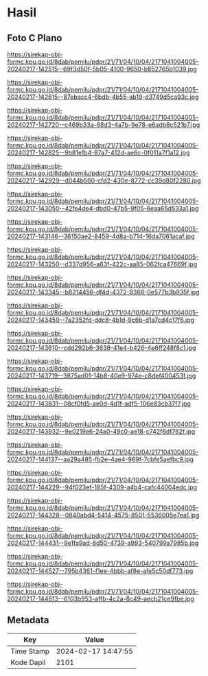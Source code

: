 # Hasil

## Foto C Plano

https://sirekap-obj-formc.kpu.go.id/8dab/pemilu/pdpr/21/71/04/10/04/2171041004005-20240217-142515--69f3d50f-5b05-4100-9650-b852765b1039.jpg

https://sirekap-obj-formc.kpu.go.id/8dab/pemilu/pdpr/21/71/04/10/04/2171041004005-20240217-142615--87ebacc4-6bdb-4b55-ab19-d3749d5ca93c.jpg

https://sirekap-obj-formc.kpu.go.id/8dab/pemilu/pdpr/21/71/04/10/04/2171041004005-20240217-142720--c469b33a-68d3-4a7b-9e78-e6adb8c521b7.jpg

https://sirekap-obj-formc.kpu.go.id/8dab/pemilu/pdpr/21/71/04/10/04/2171041004005-20240217-142825--9b81e1b4-87a7-412d-ae6c-0f011a7f1a12.jpg

https://sirekap-obj-formc.kpu.go.id/8dab/pemilu/pdpr/21/71/04/10/04/2171041004005-20240217-142929--d044b560-cfd2-430e-8772-cc39d80f2280.jpg

https://sirekap-obj-formc.kpu.go.id/8dab/pemilu/pdpr/21/71/04/10/04/2171041004005-20240217-143050--42fe4de4-dbd0-47b5-9f05-6eaa65d533a1.jpg

https://sirekap-obj-formc.kpu.go.id/8dab/pemilu/pdpr/21/71/04/10/04/2171041004005-20240217-143146--36150ae2-8459-4d8a-b714-16da7061acaf.jpg

https://sirekap-obj-formc.kpu.go.id/8dab/pemilu/pdpr/21/71/04/10/04/2171041004005-20240217-143250--d337d956-a63f-422c-aa85-062fca47669f.jpg

https://sirekap-obj-formc.kpu.go.id/8dab/pemilu/pdpr/21/71/04/10/04/2171041004005-20240217-143345--b8214456-df4d-4372-8368-0e577b3b935f.jpg

https://sirekap-obj-formc.kpu.go.id/8dab/pemilu/pdpr/21/71/04/10/04/2171041004005-20240217-143450--7a2352fd-ddc8-4b1d-9c6b-d1a7cd4c17f6.jpg

https://sirekap-obj-formc.kpu.go.id/8dab/pemilu/pdpr/21/71/04/10/04/2171041004005-20240217-143610--cdd292b6-3638-41e4-b426-4e6ff248f8c1.jpg

https://sirekap-obj-formc.kpu.go.id/8dab/pemilu/pdpr/21/71/04/10/04/2171041004005-20240217-143719--3875ad01-14b8-40e9-974e-c8def400453f.jpg

https://sirekap-obj-formc.kpu.go.id/8dab/pemilu/pdpr/21/71/04/10/04/2171041004005-20240217-143831--08cf0fd5-ae0d-4d1f-adf5-106e83cb37f7.jpg

https://sirekap-obj-formc.kpu.go.id/8dab/pemilu/pdpr/21/71/04/10/04/2171041004005-20240217-143932--9e0219e6-24a0-49c0-ae18-c742f6df762f.jpg

https://sirekap-obj-formc.kpu.go.id/8dab/pemilu/pdpr/21/71/04/10/04/2171041004005-20240217-144137--aa29a485-fb2e-4ae4-969f-7cbfe5aefbc9.jpg

https://sirekap-obj-formc.kpu.go.id/8dab/pemilu/pdpr/21/71/04/10/04/2171041004005-20240217-144229--94f023ef-185f-4309-a4b4-cafc44004edc.jpg

https://sirekap-obj-formc.kpu.go.id/8dab/pemilu/pdpr/21/71/04/10/04/2171041004005-20240217-144328--0840abd4-5414-4575-8501-5536005e7ea1.jpg

https://sirekap-obj-formc.kpu.go.id/8dab/pemilu/pdpr/21/71/04/10/04/2171041004005-20240217-144431--9e1fa9ad-6d50-4739-a993-540799a7985b.jpg

https://sirekap-obj-formc.kpu.go.id/8dab/pemilu/pdpr/21/71/04/10/04/2171041004005-20240217-144527--795b4361-f1ee-4bbb-af8e-afe5c50df773.jpg

https://sirekap-obj-formc.kpu.go.id/8dab/pemilu/pdpr/21/71/04/10/04/2171041004005-20240217-144613--6103b953-affb-4c2a-8c49-aecb21ce9fbe.jpg


## Metadata

| Key        | Value               |
| ---------- | ------------------- |
| Time Stamp | 2024-02-17 14:47:55 |
| Kode Dapil | 2101                |



